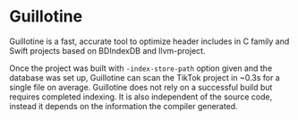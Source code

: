 # Guillotine

Guillotine is a fast, accurate tool to optimize header includes in C family and Swift projects based on BDIndexDB and llvm-project.

Once the project was built with `-index-store-path` option given and the database was set up, Guillotine can scan the TikTok project in ~0.3s for a single file on average. Guillotine does not rely on a successful build but requires completed indexing. It is also independent of the source code, instead it depends on the information the compiler generated. 
